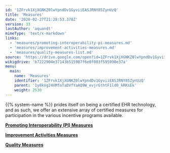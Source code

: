 ```yaml
---
id: '1ZFrvk1XjXGNKZ0lwYpndDv1GyviiEASJRNY85ZynUzQ'
title: 'Measures'
date: '2020-02-27T21:28:53.378Z'
version: 33
lastAuthor: 'aquandt'
mimeType: 'text/x-markdown'
links:
  - 'measures/promoting-interoperability-pi-measures.md'
  - 'measures/improvement-activities-measures.md'
  - 'measures/quality-measures-list.md'
source: 'https://drive.google.com/open?id=1ZFrvk1XjXGNKZ0lwYpndDv1GyviiEASJRNY85ZynUzQ'
wikigdrive: 'b7222904e37143b515987f6e0f083f595990e37a'
menu:
  main:
    name: 'Measures'
    identifier: '1ZFrvk1XjXGNKZ0lwYpndDv1GyviiEASJRNY85ZynUzQ'
    parent: '1y8kVg24VMfoTaDVfYaAQ9W_evjrGthtF1ld0_kRKsEk'
    weight: 2530
---
```






{{% system-name %}} prides itself on being a certified EHR technology, and as such, we offer an extensive array of certified measures for participation in the various incentive programs available.







[**Promoting Interoperability (PI) Measures**](measures/promoting-interoperability-pi-measures.md)



[**Improvement Activities Measures**](measures/improvement-activities-measures.md)



[**Quality Measures**](measures/quality-measures-list.md)

